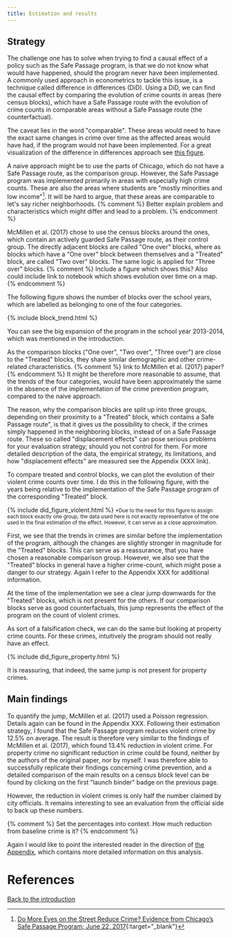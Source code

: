 ```yaml
---
title: Estimation and results
---
```


## Strategy
The challenge one has to solve when trying to find a causal effect of a policy such as the Safe Passage program, is that we do not know what would have happened, should the program never have been implemented. A commonly used approach in econometrics to tackle this issue, is a technique called difference in differences (DiD). Using a DiD, we can find the causal effect by comparing the evolution of crime counts in areas (here census blocks), which have a Safe Passage route with the evolution of crime counts in comparable areas without a Safe Passage route (the counterfactual).

The caveat lies in the word "comparable". These areas would need to have the exact same changes in crime over time as the affected areas would have had, if the program would not have been implemented. For a great visualization of the difference in differences approach see [this figure](http://nepaldevelopment.pbworks.com/f/1353649147/A2A%20DIDgraph.png).

A naive approach might be to use the parts of Chicago, which do not have a Safe Passage route, as the comparison group. However, the Safe Passage program was implemented primarily in areas with especially high crime counts. These are also the areas where students are "mostly minorities and low income"[^1]. It will be hard to argue, that these areas are comparable to let's say richer neighborhoods.
{% comment %}
Better explain problem and characteristics which might differ and lead to a problem.
{% endcomment %}

McMillen et al. (2017) chose to use the census blocks around the ones, which contain an actively guarded Safe Passage route, as their control group. The directly adjacent blocks are called "One over" blocks, where as blocks which have a "One over" block between themselves and a "Treated" block, are called "Two over" blocks. The same logic is applied for "Three over" blocks.
{% comment %}
Include a figure which shows this? Also could include link to notebook which shows evolution over time on a map.
{% endcomment %}

The following figure shows the number of blocks over the school years, which are labelled as belonging to one of the four categories.

{% include block_trend.html %}

You can see the big expansion of the program in the school year 2013-2014, which was mentioned in the introduction.

As the comparison blocks ("One over", "Two over", "Three over") are close to the "Treated" blocks, they share similar demographic and other crime-related characteristics. {% comment %}
link to McMillen et al. (2017) paper?
{% endcomment %} It might be therefore more reasonable to assume, that the trends of the four categories, would have been approximately the same in the absence of the implementation of the crime prevention program, compared to the naive approach.

The reason, why the comparison blocks are split up into three groups, depending on their proximity to a "Treated" block, which contains a Safe Passage route", is that it gives us the possibility to check, if the crimes simply happened in the neighboring blocks, instead of on a Safe Passage route. These so called "displacement effects" can pose serious problems for your evaluation strategy, should you not control for them. For more detailed description of the data, the empirical strategy, its limitations, and how "displacement effects" are measured see the Appendix (XXX link).

To compare treated and control blocks, we can plot the evolution of their violent crime counts over time. I do this in the following figure, with the years being relative to the implementation of the Safe Passage program of the corresponding "Treated" block.

{% include did_figure_violent.html %}
<small>*Due to the need for this figure to assign each block exactly one group, the data used here is not exactly representative of the one used in the final estimation of the effect. However, it can serve as a close approximation.</small>

First, we see that the trends in crimes are similar before the implementation of the program, although the changes are slightly stronger in magnitude for the "Treated" blocks. This can serve as a reassurance, that you have chosen a reasonable comparison group. However, we also see that the "Treated" blocks in general have a higher crime-count, which might pose a danger to our strategy. Again I refer to the Appendix XXX for additional information.

At the time of the implementation we see a clear jump downwards for the "Treated" blocks, which is not present for the others. If our comparison blocks serve as good counterfactuals, this jump represents the effect of the program on the count of violent crimes.

As sort of a falsification check, we can do the same but looking at property crime counts. For these crimes, intuitively the program should not really have an effect.

{% include did_figure_property.html %}

It is reassuring, that indeed, the same jump is not present for property crimes.

## Main findings
To quantify the jump, McMillen et al. (2017) used a Poisson regression. Details again can be found in the Appendix XXX. Following their estimation strategy, I found that the Safe Passage program reduces violent crime by 12.5% on average. The result is therefore very similar to the findings of McMillen et al. (2017), which found 13.4% reduction in violent crime. For property crime no significant reduction in crime could be found, neither by the authors of the original paper, nor by myself. I was therefore able to successfully replicate their findings concerning crime prevention, and a detailed comparison of the main results on a census block level can be found by clicking on the first "launch binder" badge on the previous page.

However, the reduction in violent crimes is only half the number claimed by city officials. It remains interesting to see an evaluation from the official side to back up these numbers.

{% comment %}
Set the percentages into context. How much reduction from baseline crime is it?
{% endcomment %}

Again I would like to point the interested reader in the direction of [the Appendix](XXX), which contains more detailed information on this analysis.

# References
[^1]: [Do More Eyes on the Street Reduce Crime? Evidence from Chicago’s Safe Passage Program; June 22, 2017](https://ignaciomsarmiento.github.io/assets/Safe_Passage_WP.pdf){:target="_blank"}

[Back to the introduction](./1_Introduction.md)